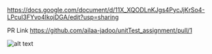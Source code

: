 https://docs.google.com/document/d/11X_XQODLnKJgs4PycJjKrSo4-LPcuI3FYvo4IkojDGA/edit?usp=sharing


PR Link
https://github.com/ailaa-jadoo/unitTest_assignment/pull/1

![alt text](https://github.com/0oHarsho0/gitAssignment2/blob/main/Screenshot%202024-01-24%20at%2012.51.04%E2%80%AFPM.png?raw=true)
